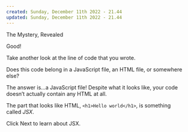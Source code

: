 ```yaml
---
created: Sunday, December 11th 2022 - 21.44
updated: Sunday, December 11th 2022 - 21.44
---
```

The Mystery, Revealed

Good!

Take another look at the line of code that you wrote.

Does this code belong in a JavaScript file, an HTML file, or somewhere else?

The answer is…a JavaScript file! Despite what it looks like, your code doesn’t actually contain any HTML at all.

The part that looks like HTML, `<h1>Hello world</h1>`, is something called _JSX_.

Click Next to learn about JSX.